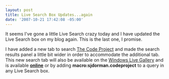 ```yaml
---
layout: post
title: Live Search Box Updates...again
date: '2007-10-21 17:42:08 -05:00'
---
```


It seems I've gone a little Live Search crazy today and I have updated the Live Search box on my blog again. This is the last one, I promise.

I have added a new tab to search [The Code Project](http://www.codeproject.com/) and made the search results panel a little bit wider in order to accommodate the additional tab. This new search tab will also be available on the [Windows Live Gallery](http://gallery.live.com/default.aspx?pl=4&bt=13) and is available **[online](http://search.live.com/macros/sjdorman/codeproject/?FORM=OIJG)** or by adding **macro:sjdorman.codeproject** to a query in any Live Search box.
